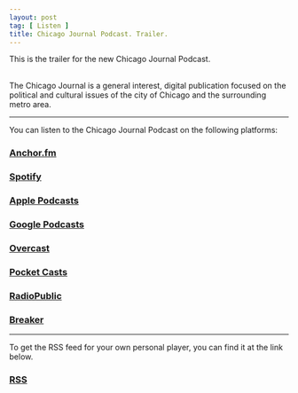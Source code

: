 ```yaml
---
layout: post
tag: [ Listen ]
title: Chicago Journal Podcast. Trailer.
---
```


<p>This is the trailer for the new Chicago Journal Podcast.<br><br/>

The Chicago Journal is a general interest, digital publication focused on the political and cultural issues of the city of Chicago and the surrounding metro area.</p>

---

You can listen to the Chicago Journal Podcast on the following platforms:

<h3><a href="https://anchor.fm/chicagojournal">Anchor.fm</a></h3>

<h3><a href="https://open.spotify.com/show/7b7I2vFz15GV4YHkDvJsNW">Spotify</a></h3>

<h3><a href="https://podcasts.apple.com/us/podcast/craig-walker/id1562356270">Apple Podcasts</a></h3>

<h3><a href="https://www.google.com/podcasts?feed=aHR0cHM6Ly9hbmNob3IuZm0vcy8xMTUzOTZmMC9wb2RjYXN0L3Jzcw==">Google Podcasts</a></h3>

<h3><a href="https://overcast.fm/itunes1562356270">Overcast</a></h3>

<h3><a href="https://pca.st/uhsts2lv">Pocket Casts</a></h3>

<h3><a href="https://radiopublic.com/chicago-journal-WopLnO">RadioPublic</a></h3>

<h3><a href="https://www.breaker.audio/craig-walker">Breaker</a></h3>

---

To get the RSS feed for your own personal player, you can find it at the link below.

<h3><a href="https://anchor.fm/s/11537d28/podcast/rss">RSS</a></h3>

<br/>
